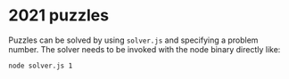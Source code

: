 # 2021 puzzles

Puzzles can be solved by using `solver.js` and specifying a problem number. The solver needs to be invoked with the node binary directly like:
```sh
node solver.js 1
```
